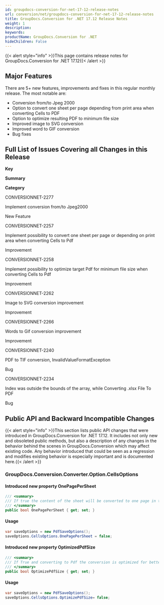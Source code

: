 ```yaml
---
id: groupdocs-conversion-for-net-17-12-release-notes
url: conversion/net/groupdocs-conversion-for-net-17-12-release-notes
title: GroupDocs.Conversion for .NET 17.12 Release Notes
weight: 1
description: 
keywords: 
productName: GroupDocs.Conversion for .NET
hideChildren: False
---
```

{{< alert style="info" >}}This page contains release notes for GroupDocs.Conversion for .NET 17.12{{< /alert >}}

## Major Features

There are 5+ new features, improvements and fixes in this regular monthly release. The most notable are:

*   Conversion from/to Jpeg 2000
*   Option to convert one sheet per page depending from print area when converting Cells to PDF
*   Option to optimize resulting PDF to minimum file size
*   Improved image to SVG conversion
*   Improved word to GIF conversion
*   Bug fixes

## Full List of Issues Covering all Changes in this Release

**Key**

**Summary**

**Category**

CONVERSIONNET-2277

Implement conversion from/to Jpeg2000

New Feature

CONVERSIONNET-2257

Implement possibility to convert one sheet per page or depending on print area when converting Cells to Pdf

Improvement

CONVERSIONNET-2258

Implement possibility to optimize target Pdf for minimum file size when converting Cells to Pdf

Improvement

CONVERSIONNET-2262

Image to SVG conversion improvement

Improvement

CONVERSIONNET-2266

Words to Gif conversion improvement

Improvement

CONVERSIONNET-2240

PDF to TIF conversion, InvalidValueFormatException

Bug

CONVERSIONNET-2234

Index was outside the bounds of the array, while Converting .xlsx File To PDF

Bug

## Public API and Backward Incompatible Changes

{{< alert style="info" >}}This section lists public API changes that were introduced in GroupDocs.Conversion for .NET 17.12. It includes not only new and obsoleted public methods, but also a description of any changes in the behavior behind the scenes in GroupDocs.Conversion which may affect existing code. Any behavior introduced that could be seen as a regression and modifies existing behavior is especially important and is documented here.{{< /alert >}}

### GroupDocs.Conversion.Converter.Option.CellsOptions

#### Introduced new property OnePagePerSheet 

```csharp
/// <summary>
/// If true the content of the sheet will be converted to one page in the PDF document. Default value is true.
/// </summary>
public bool OnePagePerSheet { get; set; }
```

#### Usage

```csharp
var saveOptions = new PdfSaveOptions();
saveOptions.CellsOptions.OnePagePerSheet = false;
```

#### Introduced new property OptimizedPdfSize

```csharp
/// <summary>
/// If True and converting to Pdf the conversion is optimized for better file size than print quality
/// </summary>
public bool OptimizePdfSize { get; set; }
```

#### Usage

```csharp
var saveOptions = new PdfSaveOptions();
saveOptions.CellsOptions.OptimizePdfSize= false;
```
